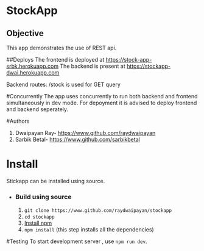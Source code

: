 # StockApp

## Objective
This app demonstrates the use of REST api.

##Deploys
The frontend is deployed at https://stock-app-srbk.herokuapp.com
The backend is present at https://stockapp-dwai.herokuapp.com

Backend routes: /stock is used for GET query

#Concurrently
The app uses concurrently to run both backend and frontend simultaneously in dev mode. For depoyment it is advised to deploy frontend and backend seperately.

#Authors
1. Dwaipayan Ray- https://www.github.com/raydwaipayan
2. Sarbik Betal- https://www.github.com/sarbikbetal

# Install
Stickapp can be installed using source.

* ### Build using source
    1. `git clone https://www.github.com/raydwaipayan/stockapp`
    2. `cd stockapp`
    3. [Install npm](https://www.npmjs.com/get-npm)
    4. `npm install` (this step installs all the dependencies)

#Testing
To start development server , use `npm run dev`.

